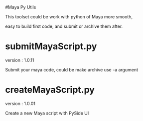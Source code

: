 #Maya Py Utils

This toolset could be work with python of Maya more smooth,

easy to build first code, and submit or archive them after.

# submitMayaScript.py

version : 1.0.11

Submit your maya code, could be make archive use -a argument

# createMayaScript.py

version : 1.0.01

Create a new Maya script with PySide UI

